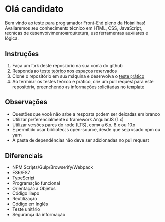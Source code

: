 # Olá candidato
Bem vindo ao teste para programador Front-End pleno da Hotmilhas!
Avaliaremos seu conhecimento técnico em HTML, CSS, JavaScript, técnicas de desenvolvimento/arquitetura, uso ferramentas auxiliares e lógica.

## Instruções
1. Faça um fork deste repositório na sua conta do github
2. Responda ao [teste teórico](teorico.md) nos espaços reservados
3. Clone o repositório em sua máquina e desenvolva o [teste prático](pratico.md)
4. Ao terminar os testes teórico e prático, crie um pull request para este repositório, preenchendo as informações solicitadas no [template](pull_request_template.md)

## Observações
* Questões que você não sabe a resposta podem ser deixadas em branco
* Utilizar preferencialmente o framework AngularJS (1.x)
* Utilizar versões pares do node (LTS), como a 6.x, 8.x ou 10.x
* É permitido usar bibliotecas open-source, desde que seja usado npm ou yarn
* A pasta de dependências não deve ser adicionadas no pull request

## Diferenciais
* NPM Scripts/Gulp/Browserify/Webpack
* ES6/ES7
* TypeScript
* Programação funcional
* Orientação a Objetos
* Código limpo
* Reutilização
* Código em Inglês
* Teste unitário
* Segurança da informação

